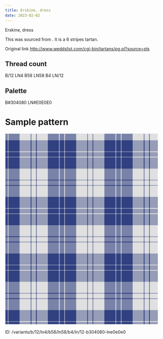 ```yaml
---
title: Erskine, dress
date: 2023-02-02
---
```

Erskine, dress

This was sourced from <no value>.  It is a 6 stripes tartan.

Original link http://www.weddslist.com/cgi-bin/tartans/pg.pl?source=sts

## Thread count
B/12 LN4 B58 LN58 B4 LN/12

## Palette
B#304080 LN#E0E0E0

# Sample pattern

![Tartan detail](tartan.png "B/12 LN4 B58 LN58 B4 LN/12 tartan")

ID: /variants/b/12/ln4/b58/ln58/b4/ln/12-b304080-lne0e0e0